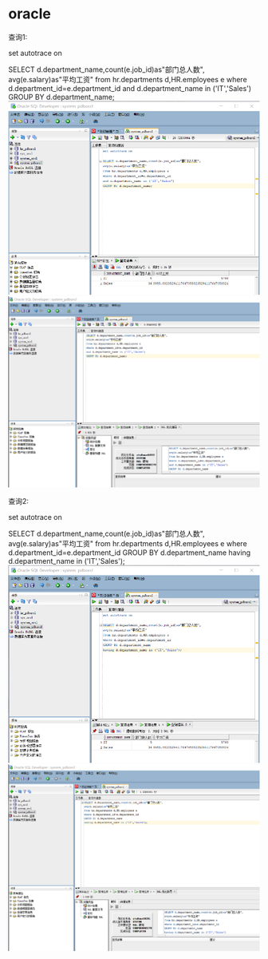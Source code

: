 # oracle
<html>

查询1:


set autotrace on

SELECT d.department_name,count(e.job_id)as"部门总人数",
avg(e.salary)as"平均工资"
from hr.departments d,HR.employees e
where d.department_id=e.department_id
and d.department_name in ('IT','Sales')
GROUP BY d.department_name;
![Image text](https://github.com/cindox/oracle/blob/main/photo/homework1.1.1.png)
![Image text](https://github.com/cindox/oracle/blob/main/photo/homework1.1.2.png)

 
查询2:
 
set autotrace on

SELECT d.department_name,count(e.job_id)as"部门总人数",
avg(e.salary)as"平均工资"
from hr.departments d,HR.employees e
where d.department_id=e.department_id
GROUP BY d.department_name
having d.department_name in ('IT','Sales');
![Image text](https://github.com/cindox/oracle/blob/main/photo/homework1.2.1.png)
![Image text](https://github.com/cindox/oracle/blob/main/photo/homework1.2.2.png)
</html>
